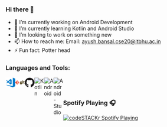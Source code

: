 ### Hi there 👋

- 🔭 I’m currently working on Android Development
- 🌱 I’m currently learning Kotlin and Android Studio
- 👯 I’m looking to work on something new
- 📫 How to reach me: Email: ayush.bansal.cse20@itbhu.ac.in
- ⚡ Fun fact: Potter head

### Languages and Tools:

<img align="left" alt="Visual Studio Code" width="26px" src="https://raw.githubusercontent.com/github/explore/80688e429a7d4ef2fca1e82350fe8e3517d3494d/topics/visual-studio-code/visual-studio-code.png" />
<img align="left" alt="Git" width="26px" src="https://raw.githubusercontent.com/github/explore/80688e429a7d4ef2fca1e82350fe8e3517d3494d/topics/git/git.png" />
<img align="left" alt="GitHub" width="26px" src="https://raw.githubusercontent.com/github/explore/78df643247d429f6cc873026c0622819ad797942/topics/github/github.png" />
<img align="left" alt="Kotlin" width="26px" src="https://raw.githubusercontent.com/get-icon/geticon/fc0f660daee147afb4a56c64e12bde6486b73e39/icons/kotlin.svg" />
<img align="left" alt="Android" width="26px" src="https://raw.githubusercontent.com/get-icon/geticon/fc0f660daee147afb4a56c64e12bde6486b73e39/icons/android-icon.svg" />
<img align="left" alt="Android-Studio" width="26px" src="https://th.bing.com/th/id/OIP.xJsCfTQq7Wl45YMjCaHrvgHaHa?w=200&h=200&c=7&o=5&dpr=1.25&pid=1.7" />

<br/>
<br/>


### Spotify Playing 🎧

[<img src="https://now-playing-codestackr.vercel.app/api/spotify-playing" alt="codeSTACKr Spotify Playing" width="350" />](https://open.spotify.com/track/2qxmye6gAegTMjLKEBoR3d?si=c5963ba16d8c4a3a)
